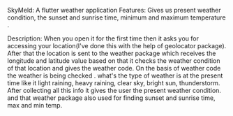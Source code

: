 SkyMeld: A flutter weather application 
Features: Gives us present weather condition, the sunset and sunrise time, minimum and maximum temperature .

Description: When you open it for the first time then it asks you for accessing your location(I've done this with the help of geolocator package). After that the location is sent to the weather package which receives the longitude and latitude value based on that it checks the weather condition of that location and gives the weather code. On the basis of weather code the weather is being checked . what's the type of weather is at the present time like it light raining, heavy raining, clear sky, bright sun, thunderstorm.
After collecting all this info it gives the user the present weather condition. and that weather package also used for finding sunset and sunrise time, max and min temp. 

